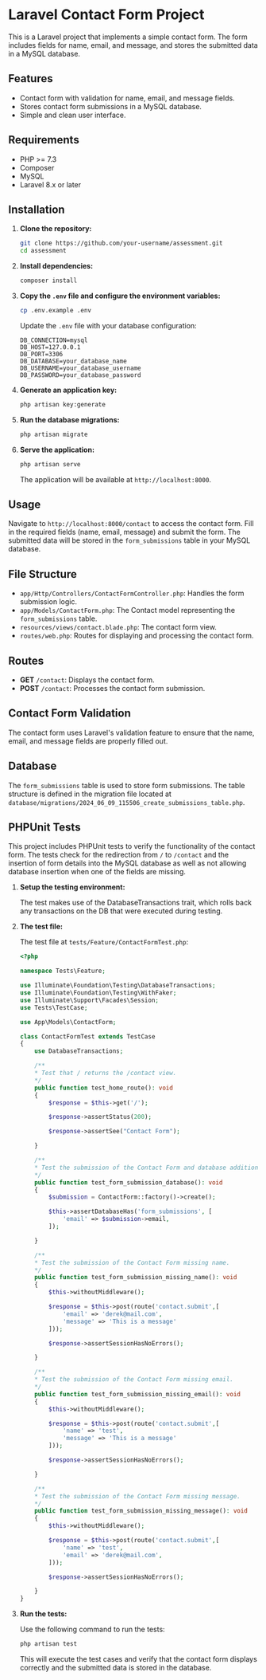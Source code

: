 # Laravel Contact Form Project

This is a Laravel project that implements a simple contact form. The form includes fields for name, email, and message, and stores the submitted data in a MySQL database.

## Features

- Contact form with validation for name, email, and message fields.
- Stores contact form submissions in a MySQL database.
- Simple and clean user interface.

## Requirements

- PHP >= 7.3
- Composer
- MySQL
- Laravel 8.x or later

## Installation

1. **Clone the repository:**

    ```sh
    git clone https://github.com/your-username/assessment.git
    cd assessment
    ```

2. **Install dependencies:**

    ```sh
    composer install
    ```

3. **Copy the `.env` file and configure the environment variables:**

    ```sh
    cp .env.example .env
    ```

    Update the `.env` file with your database configuration:

    ```env
    DB_CONNECTION=mysql
    DB_HOST=127.0.0.1
    DB_PORT=3306
    DB_DATABASE=your_database_name
    DB_USERNAME=your_database_username
    DB_PASSWORD=your_database_password
    ```

4. **Generate an application key:**

    ```sh
    php artisan key:generate
    ```

5. **Run the database migrations:**

    ```sh
    php artisan migrate
    ```

6. **Serve the application:**

    ```sh
    php artisan serve
    ```

    The application will be available at `http://localhost:8000`.

## Usage

Navigate to `http://localhost:8000/contact` to access the contact form. Fill in the required fields (name, email, message) and submit the form. The submitted data will be stored in the `form_submissions` table in your MySQL database.

## File Structure

- `app/Http/Controllers/ContactFormController.php`: Handles the form submission logic.
- `app/Models/ContactForm.php`: The Contact model representing the `form_submissions` table.
- `resources/views/contact.blade.php`: The contact form view.
- `routes/web.php`: Routes for displaying and processing the contact form.

## Routes

- **GET** `/contact`: Displays the contact form.
- **POST** `/contact`: Processes the contact form submission.

## Contact Form Validation

The contact form uses Laravel's validation feature to ensure that the name, email, and message fields are properly filled out.

## Database

The `form_submissions` table is used to store form submissions. The table structure is defined in the migration file located at `database/migrations/2024_06_09_115506_create_submissions_table.php`.

## PHPUnit Tests

This project includes PHPUnit tests to verify the functionality of the contact form. The tests check for the redirection from `/` to `/contact` and the insertion of form details into the MySQL database as well as not allowing database insertion when one of the fields are missing.

1. **Setup the testing environment:**

    The test makes use of the DatabaseTransactions trait, which rolls back any transactions on the DB that were executed during testing.

2. **The test file:**

    The test file at `tests/Feature/ContactFormTest.php`:

    ```php
    <?php

    namespace Tests\Feature;

    use Illuminate\Foundation\Testing\DatabaseTransactions;
    use Illuminate\Foundation\Testing\WithFaker;
    use Illuminate\Support\Facades\Session;
    use Tests\TestCase;

    use App\Models\ContactForm;

    class ContactFormTest extends TestCase
    {
        use DatabaseTransactions;

        /**
        * Test that / returns the /contact view.
        */
        public function test_home_route(): void
        {
            $response = $this->get('/');

            $response->assertStatus(200);

            $response->assertSee("Contact Form");

        }

        /**
        * Test the submission of the Contact Form and database addition.
        */
        public function test_form_submission_database(): void
        {
            $submission = ContactForm::factory()->create();

            $this->assertDatabaseHas('form_submissions', [
                'email' => $submission->email,
            ]);

        }

        /**
        * Test the submission of the Contact Form missing name.
        */
        public function test_form_submission_missing_name(): void
        {
            $this->withoutMiddleware();

            $response = $this->post(route('contact.submit',[
                'email' => 'derek@mail.com',
                'message' => 'This is a message'
            ]));

            $response->assertSessionHasNoErrors();

        }

        /**
        * Test the submission of the Contact Form missing email.
        */
        public function test_form_submission_missing_email(): void
        {
            $this->withoutMiddleware();

            $response = $this->post(route('contact.submit',[
                'name' => 'test',
                'message' => 'This is a message'
            ]));

            $response->assertSessionHasNoErrors();

        }

        /**
        * Test the submission of the Contact Form missing message.
        */
        public function test_form_submission_missing_message(): void
        {
            $this->withoutMiddleware();

            $response = $this->post(route('contact.submit',[
                'name' => 'test',
                'email' => 'derek@mail.com',
            ]));

            $response->assertSessionHasNoErrors();

        }
    }
    ```

3. **Run the tests:**

    Use the following command to run the tests:

    ```sh
    php artisan test
    ```

    This will execute the test cases and verify that the contact form displays correctly and the submitted data is stored in the database.

